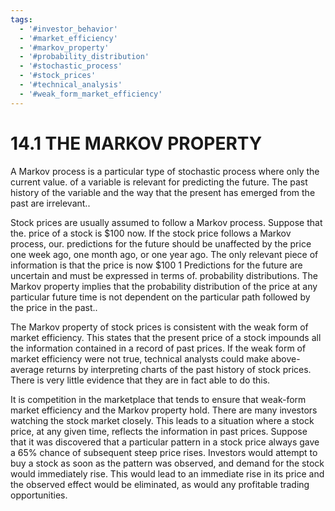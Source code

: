 ```yaml
---
tags:
  - '#investor_behavior'
  - '#market_efficiency'
  - '#markov_property'
  - '#probability_distribution'
  - '#stochastic_process'
  - '#stock_prices'
  - '#technical_analysis'
  - '#weak_form_market_efficiency'
---
```

# 14.1 THE MARKOV PROPERTY  

A Markov process is a particular type of stochastic process where only the current value. of a variable is relevant for predicting the future. The past history of the variable and the way that the present has emerged from the past are irrelevant..  

Stock prices are usually assumed to follow a Markov process. Suppose that the. price of a stock is $\$100$ now. If the stock price follows a Markov process, our. predictions for the future should be unaffected by the price one week ago, one month ago, or one year ago. The only relevant piece of information is that the price is now $\$100$ 1 Predictions for the future are uncertain and must be expressed in terms of. probability distributions. The Markov property implies that the probability distribution of the price at any particular future time is not dependent on the particular path followed by the price in the past..  

The Markov property of stock prices is consistent with the weak form of market efficiency. This states that the present price of a stock impounds all the information contained in a record of past prices. If the weak form of market efficiency were not true, technical analysts could make above-average returns by interpreting charts of the past history of stock prices. There is very little evidence that they are in fact able to do this.  

It is competition in the marketplace that tends to ensure that weak-form market efficiency and the Markov property hold. There are many investors watching the stock market closely. This leads to a situation where a stock price, at any given time, reflects the information in past prices. Suppose that it was discovered that a particular pattern in a stock price always gave a $65\%$ chance of subsequent steep price rises. Investors would attempt to buy a stock as soon as the pattern was observed, and demand for the stock would immediately rise. This would lead to an immediate rise in its price and the observed effect would be eliminated, as would any profitable trading opportunities.  
